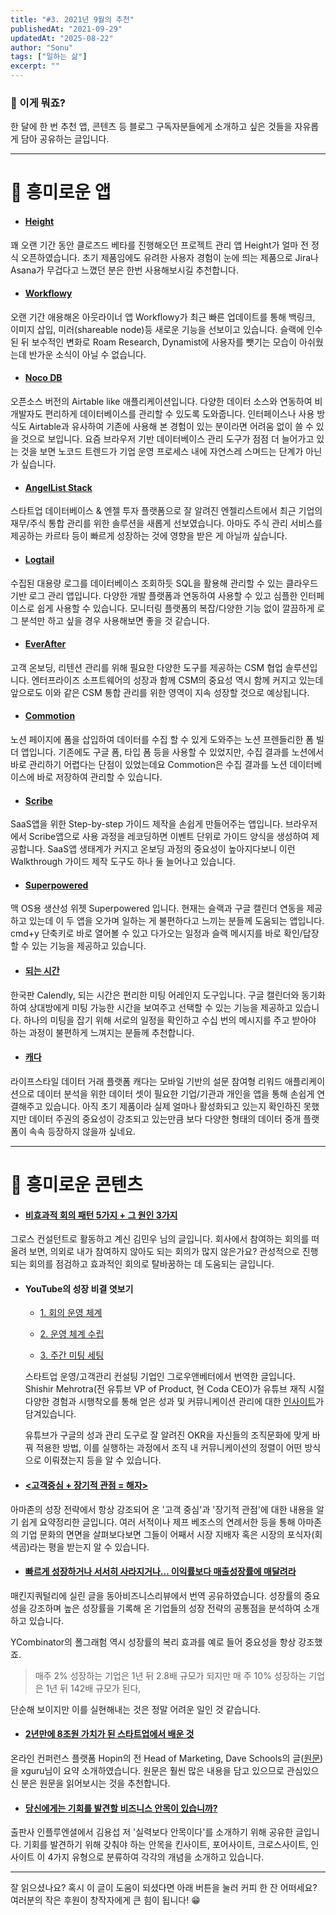 ```yaml
---
title: "#3. 2021년 9월의 추천"
publishedAt: "2021-09-29"
updatedAt: "2025-08-22"
author: "Sonu"
tags: ["일하는 삶"]
excerpt: ""
---
```



### 🧐 이게 뭐죠?


한 달에 한 번 추천 앱, 콘텐츠 등 블로그 구독자분들에게 소개하고 싶은 것들을 자유롭게 담아 공유하는 글입니다.


---


# 📱 흥미로운 앱

- #### [Height](https://height.app/?ref=sonujung)

꽤 오랜 기간 동안 클로즈드 베타를 진행해오던 프로젝트 관리 앱 Height가 얼마 전 정식 오픈하였습니다. 초기 제품임에도 유려한 사용자 경험이 눈에 띄는 제품으로 Jira나 Asana가 무겁다고 느꼈던 분은 한번 사용해보시길 추천합니다.

- #### [Workflowy](https://workflowy.com/invite/198ce1c0.lnx)

오랜 기간 애용해온 아웃라이너 앱 Workflowy가 최근 빠른 업데이트를 통해 백링크, 이미지 삽입, 미러(shareable node)등 새로운 기능을 선보이고 있습니다. 슬랙에 인수된 뒤 보수적인 변화로 Roam Research, Dynamist에 사용자를 뺏기는 모습이 아쉬웠는데 반가운 소식이 아닐 수 없습니다.

- #### [Noco DB](https://github.com/nocodb/nocodb)

오픈소스 버전의 Airtable like 애플리케이션입니다. 다양한 데이터 소스와 연동하여 비개발자도 편리하게 데이터베이스를 관리할 수 있도록 도와줍니다. 인터페이스나 사용 방식도 Airtable과 유사하여 기존에 사용해 본 경험이 있는 분이라면 어려움 없이 쓸 수 있을 것으로 보입니다. 요즘 브라우저 기반 데이터베이스 관리 도구가 점점 더 늘어가고 있는 것을 보면 노코드 트렌드가 기업 운영 프로세스 내에 자연스레 스며드는 단계가 아닌가 싶습니다.

- #### [AngelList Stack](https://www.angellist.com/stack?ref=sonujung)

스타트업 데이터베이스 & 엔젤 투자 플랫폼으로 잘 알려진 엔젤리스트에서 최근 기업의 재무/주식 통합 관리를 위한 솔루션을 새롭게 선보였습니다. 아마도 주식 관리 서비스를 제공하는 카르타 등이 빠르게 성장하는 것에 영향을 받은 게 아닐까 싶습니다.

- #### [Logtail](https://logtail.com/?ref=sonujung)

수집된 대용량 로그를 데이터베이스 조회하듯 SQL을 활용해 관리할 수 있는 클라우드 기반 로그 관리 앱입니다. 다양한 개발 플랫폼과 연동하여 사용할 수 있고 심플한 인터페이스로 쉽게 사용할 수 있습니다. 모니터링 플랫폼의 복잡/다양한 기능 없이 깔끔하게 로그 분석만 하고 싶을 경우 사용해보면 좋을 것 같습니다.

- #### [EverAfter](https://www.everafter.ai/?ref=sonujung)

고객 온보딩, 리텐션 관리를 위해 필요한 다양한 도구를 제공하는 CSM 협업 솔루션입니다. 엔터프라이즈 소프트웨어의 성장과 함께 CSM의 중요성 역시 함께 커지고 있는데 앞으로도 이와 같은 CSM 통합 관리를 위한 영역이 지속 성장할 것으로 예상됩니다.

- #### [Commotion](https://commotion.page/?ref=sonujung)

노션 페이지에 폼을 삽입하여 데이터를 수집 할 수 있게 도와주는 노션 프렌들리한 폼 빌더 앱입니다. 기존에도 구글 폼, 타입 폼 등을 사용할 수 있었지만, 수집 결과를 노션에서 바로 관리하기 어렵다는 단점이 있었는데요 Commotion은 수집 결과를 노션 데이터베이스에 바로 저장하여 관리할 수 있습니다.

- #### [Scribe](https://scribehow.com/?ref=sonujung)

SaaS앱을 위한 Step-by-step 가이드 제작을 손쉽게 만들어주는 앱입니다. 브라우저에서 Scribe앱으로 사용 과정을 레코딩하면 이벤트 단위로 가이드 양식을 생성하여 제공합니다. SaaS앱 생태계가 커지고 온보딩 과정의 중요성이 높아지다보니 이런 Walkthrough 가이드 제작 도구도 하나 둘 늘어나고 있습니다.

- #### [Superpowered](https://superpowered.me/?refer=c29udUBzaXhzaG9wLmNvbQ==)

맥 OS용 생산성 위젯 Superpowered 입니다. 현재는 슬랙과 구글 캘린더 연동을 제공하고 있는데 이 두 앱을 오가며 일하는 게 불편하다고 느끼는 분들께 도움되는 앱입니다. cmd+y 단축키로 바로 열어볼 수 있고 다가오는 일정과 슬랙 메시지를 바로 확인/답장할 수 있는 기능을 제공하고 있습니다.

- #### [되는 시간](https://whattime.co.kr/)

한국판 Calendly, 되는 시간은 편리한 미팅 어레인지 도구입니다. 구글 캘린더와 동기화하여 상대방에게 미팅 가능한 시간을 보여주고 선택할 수 있는 기능을 제공하고 있습니다. 하나의 미팅을 잡기 위해 서로의 일정을 확인하고 수십 번의 메시지를 주고 받아야 하는 과정이 불편하게 느껴지는 분들께 추천합니다.

- #### [캐다](https://teampaprika.notion.site/Cada-c88fd614aed346fd8818ba8f79d4138d)

라이프스타일 데이터 거래 플랫폼 캐다는 모바일 기반의 설문 참여형 리워드 애플리케이션으로 데이터 분석을 위한 데이터 셋이 필요한 기업/기관과 개인을 앱을 통해 손쉽게 연결해주고 있습니다. 아직 초기 제품이라 실제 얼마나 활성화되고 있는지 확인하진 못했지만 데이터 주권의 중요성이 강조되고 있는만큼 보다 다양한 형태의 데이터 중개 플랫폼이 속속 등장하지 않을까 싶네요.


--- 


# 🔖 흥미로운 콘텐츠

- #### [비효과적 회의 패턴 5가지 + 그 원인 3가지](https://www.minwookim.kr/ineffective-meeting-patterns)

그로스 컨설턴트로 활동하고 계신 김민우 님의 글입니다. 회사에서 참여하는 회의를 떠올려 보면, 의외로 내가 참여하지 않아도 되는 회의가 많지 않은가요? 관성적으로 진행되는 회의를 점검하고 효과적인 회의로 탈바꿈하는 데 도움되는 글입니다.

- #### YouTube의 성장 비결 엿보기

    - [1. 회의 운영 체계](https://growandbetter.com/2021/07/21/youtube-%ec%84%b1%ec%9e%a5%eb%b9%84%ea%b2%b0-%ec%97%bf%eb%b3%b4%ea%b8%b0-1-%ed%9a%8c%ec%9d%98-%ec%9a%b4%ec%98%81-%ec%b2%b4%ea%b3%84/)


    - [2. 운영 체계 수립](https://growandbetter.com/2021/07/22/youtube-%ec%84%b1%ec%9e%a5%eb%b9%84%ea%b2%b0-%ec%97%bf%eb%b3%b4%ea%b8%b0-2-%ec%9a%b4%ec%98%81-%ec%b2%b4%ea%b3%84-%ec%88%98%eb%a6%bd/)


    - [3. 주간 미팅 세팅](https://growandbetter.com/2021/07/22/youtube-%ec%84%b1%ec%9e%a5%eb%b9%84%ea%b2%b0-%ec%97%bf%eb%b3%b4%ea%b8%b0-3-%ec%a3%bc%ea%b0%84-%eb%af%b8%ed%8c%85-%ec%84%b8%ed%8c%85/)


  스타트업 운영/고객관리 컨설팅 기업인 그로우앤베터에서 번역한 글입니다. Shishir Mehrotra(전 유튜브 VP of Product, 현 Coda CEO)가 유튜브 재직 시절 다양한 경험과 시행착오를 통해 얻은 성과 및 커뮤니케이션 관리에 대한 [인사이트](https://coda.io/d/Rituals-for-hypergrowth-An-inside-look-at-how-YouTube-scaled_dtrl4NzUguc/Rituals-for-hypergrowth-An-inside-look-at-how-YouTube-scaled_su_30#_lumUl)가 담겨있습니다.


  유튜브가 구글의 성과 관리 도구로 잘 알려진 OKR을 자신들의 조직문화에 맞게 바꿔 적용한 방법, 이를 실행하는 과정에서 조직 내 커뮤니케이션의 정렬이 어떤 방식으로 이뤄졌는지 등을 알 수 있습니다.

- #### [<고객중심 + 장기적 관점 = 해자>](https://notdefeated.ghost.io/gogaegjungsim-janggijeog-gwanjeom-gyeongjejeog-haeja-jeff-bezos-balmyeonggwa-banghwageul-ilggo)

아마존의 성장 전략에서 항상 강조되어 온 '고객 중심'과 '장기적 관점'에 대한 내용을 알기 쉽게 요약정리한 글입니다. 여러 서적이나 제프 베조스의 연례서한 등을 통해 아마존의 기업 문화의 면면을 살펴보다보면 그들이 어째서 시장 지배자 혹은 시장의 포식자(회색곰)라는 평을 받는지 알 수 있습니다.

- #### [빠르게 성장하거나 서서히 사라지거나… 이익률보다 매출성장률에 매달려라](https://dbr.donga.com/article/view/1401/article_no/6556/ac/magazine)

매킨지쿼털리에 실린 글을 동아비즈니스리뷰에서 번역 공유하였습니다. 성장률의 중요성을 강조하며 높은 성장률을 기록해 온 기업들의 성장 전략의 공통점을 분석하여 소개하고 있습니다.


  YCombinator의 폴그래험 역시 성장률의 복리 효과를 예로 들어 중요성을 항상 강조했죠.


  > 매주 2% 성장하는 기업은 1년 뒤 2.8배 규모가 되지만 매 주 10% 성장하는 기업은 1년 뒤 142배 규모가 된다,


  단순해 보이지만 이를 실현해내는 것은 정말 어려운 일인 것 같습니다.

- #### [2년만에 8조원 가치가 된 스타트업에서 배운 것](https://news.hada.io/topic?id=5087)

온라인 컨퍼런스 플랫폼 Hopin의 전 Head of Marketing, Dave Schools의 글([원문](https://entrepreneurshandbook.co/hyperscaling-hopin-fc457e48886f))을 xguru님이 요약 소개하였습니다. 원문은 훨씬 많은 내용을 담고 있으므로 관심있으신 분은 원문을 읽어보시는 것을 추천합니다.

- #### [당신에게는 기회를 발견할 비즈니스 안목이 있습니까?](https://m.post.naver.com/viewer/postView.nhn?volumeNo=16784996&memberNo=956644)

출판사 인플루엔셜에서 김용섭 저 '실력보다 안목이다'를 소개하기 위해 공유한 글입니다. 기회를 발견하기 위해 갖춰야 하는 안목을 킨사이트, 포어사이트, 크로스사이트, 인사이트 이 4가지 유형으로 분류하여 각각의 개념을 소개하고 있습니다.


---


잘 읽으셨나요? 혹시 이 글이 도움이 되셨다면 아래 버튼을 눌러 커피 한 잔 어떠세요? 여러분의 작은 후원이 창작자에게 큰 힘이 됩니다! 😁

